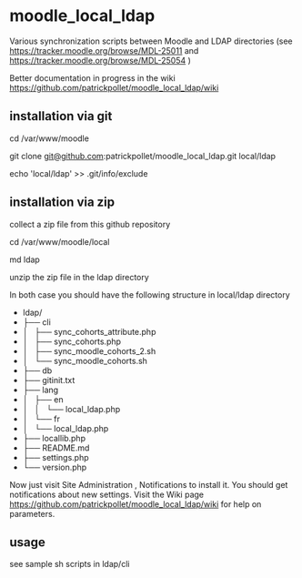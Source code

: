 moodle_local_ldap
=================

Various synchronization scripts between Moodle and LDAP directories (see https://tracker.moodle.org/browse/MDL-25011 
and https://tracker.moodle.org/browse/MDL-25054 )


Better documentation in progress in the wiki https://github.com/patrickpollet/moodle_local_ldap/wiki

installation via git 
--------------------

  cd /var/www/moodle
  
  git clone git@github.com:patrickpollet/moodle_local_ldap.git local/ldap
  
  echo 'local/ldap' >> .git/info/exclude
  
  
installation via zip 
--------------------
 
  collect a zip file from this github repository
  
  cd /var/www/moodle/local
  
  md ldap
  
  unzip the zip file in the ldap directory
  
   
   
In both case you should have the following structure in local/ldap directory

* ldap/
* ├── cli
* │   ├── sync_cohorts_attribute.php
* │   ├── sync_cohorts.php
* │   ├── sync_moodle_cohorts_2.sh
* │   └── sync_moodle_cohorts.sh
* ├── db
* ├── gitinit.txt
* ├── lang
* │   ├── en
* │   │   └── local_ldap.php
* │   └── fr
* │       └── local_ldap.php
* ├── locallib.php
* ├── README.md
* ├── settings.php
* └── version.php

 
Now just visit Site Administration , Notifications to install it. You should get notifications about new settings.
Visit the Wiki page https://github.com/patrickpollet/moodle_local_ldap/wiki for help on parameters. 


usage 
-----

see sample sh scripts in ldap/cli   


